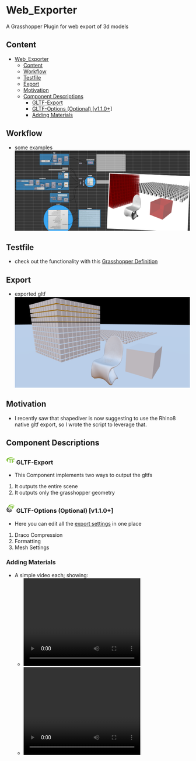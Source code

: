 # Web_Exporter
A Grasshopper Plugin for web export of 3d models

## Content
- [Web\_Exporter](#web_exporter)
  - [Content](#content)
  - [Workflow](#workflow)
  - [Testfile](#testfile)
  - [Export](#export)
  - [Motivation](#motivation)
  - [Component Descriptions](#component-descriptions)
    - [ GLTF-Export](#-gltf-export)
    - [ GLTF-Options (Optional) \[v1.1.0+\]](#-gltf-options-optional-v110)
    - [Adding Materials](#adding-materials)

## Workflow
 - some examples ![alt text](<files//gltfRH_ExampleDef2.png>)

## Testfile
 - check out the functionality with this [Grasshopper Definition](files/Workbench_GLTF_Export.ghx)

## Export
 - exported gltf![1st Result](<./files/Screenshot 2024-05-01 180729.png>)

## Motivation
 - I recently saw that shapediver is now suggesting to use the Rhino8 native gltf export, so I wrote the script to leverage that.

## Component Descriptions

### ![Component Icon](/images/gltfGH.png) GLTF-Export
 - This Component implements two ways to output the gltfs
 1. It outputs the entire scene
 2. It outputs only the grasshopper geometry

### ![Component Icon](/images/gltfOptionsGH.png) GLTF-Options (Optional) [v1.1.0+]
 - Here you can edit all the <a href="https://docs.mcneel.com/rhino/8/help/en-us/fileio/gltf_import_export.htm" target="_blank">export settings</a> in one place
 1. Draco Compression
 2. Formatting
 3. Mesh Settings

 ### Adding Materials
 - A simple video each; showing:
   - <video src="./files/ExportWithMaterial.mp4" width="320" height="240" controls>how to use this in general</video>
   - <video src="./files/ExportWithDownloadedMaterial.mp4" width="320" height="240" controls>how to use this with a downloaded material</video>

